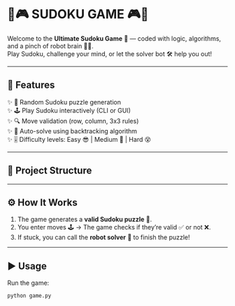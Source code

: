 
# 🤖🎮 SUDOKU GAME 🎮🤖

Welcome to the **Ultimate Sudoku Game** 🧩 — coded with logic, algorithms, and a pinch of robot brain 🤖💡.  
Play Sudoku, challenge your mind, or let the solver bot 🛠️ help you out!

---

## 🚀 Features
✨ 🎲 Random Sudoku puzzle generation  
✨ 🕹️ Play Sudoku interactively (CLI or GUI)  
✨ 🔍 Move validation (row, column, 3x3 rules)  
✨ 🤯 Auto-solve using backtracking algorithm  
✨ 🎚️ Difficulty levels: Easy 😎 | Medium 🤔 | Hard 😵  

---

## 📂 Project Structure


---

## ⚙️ How It Works
1. The game generates a **valid Sudoku puzzle** 🧮.  
2. You enter moves 🕹️ → The game checks if they’re valid ✅ or not ❌.  
3. If stuck, you can call the **robot solver** 🤖 to finish the puzzle!  

---

## ▶️ Usage
Run the game:
```bash
python game.py
